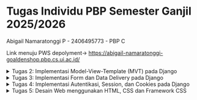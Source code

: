 # Tugas Individu PBP Semester Ganjil 2025/2026
Abigail Namaratonggi P - 2406495773 - PBP C

Link menuju PWS depolyment-> https://abigail-namaratonggi-goaldenshop.pbp.cs.ui.ac.id/

<details>
<summary>Tugas 2: Implementasi Model-View-Template (MVT) pada Django</summary> 

## Jawaban Pertanyaan
### 1. Jelaskan bagaimana cara kamu mengimplementasikan checklist di atas secara step-by-step (bukan hanya sekadar mengikuti tutorial)
* **Membuat sebuah proyek Django baru**
    - Membuat direktori baru dengan nama `goalden-shop` dan membuat virtual environment.
    - Menyiapkan dependencies dan membuat proyek Django bernama `goalden_shop`. 
    - Membuat konfigurasi environment variables dan proyek, di mana saya menambahkan konfigurasi `.env` dan `.env.prod`. Di dalam `.env.prod`, saya membuat konfigurasi production sesuai dengan kredensial database yang diperoleh dan dengan schema `tugas_individu`. 
    - Mengunggahnya ke dalam repository GitHub baru dengan nama  `goalden-shop` dan membuat akun serta deployment melalui PWS.

* **Membuat aplikasi dengan nama main pada proyek**
    - Mengaktifkan virtual environment dan membuat aplikasi baru dengan nama `main`. 
    - Mendaftarkan aplikasi `main` ke dalam proyek dengan menambahkannya ke dalam `INSTALLED_APPS`.

* **Melakukan routing pada proyek**
   - Membuka `urls.py` yang ada di dalam direktori `goalden-shop`.
   - Impor fungsi `include` dari `django.urls` dan menambahkan rute URL di list `urlpatterns`untuk mengarahkan ke tampilan `main`.

* **Membuat model pada aplikasi main dengan nama Product dan memiliki atribut wajib**
    - Mengisi `models.py` dengan atribut `name`, `price`, `description`, `thumbnail`, `category`, `is_featured`, `stock`, `rating`, `size`, `brand`, `location`.
    - Melakukan migrasi model dengan `python manage.py makemigrations` dan `python manage.py migrate`.

* **Membuat sebuah fungsi pada views.py untuk dikembalikan ke dalam sebuah template HTML**
    - Mengimpor fungsi render dari modul `django.shortcuts` pada `views.py` yang berada di dalam `main`.
    - Menambahkan fungsi `show_main` yang berisikan `context`: `nama` dan `kelas` dan merender tampilan `main.html` dengan `return render(request, "main.html", context)`.
    - Mengubah `main.html` agar menampilkan nilai dari variable yang ada di `context`.

* **Membuat sebuah routing pada urls.py aplikasi main**
    - Membuat `urls.py` di dalam direktori `main`.
    - Mengisi `urls.py` dengan konfigurasi routing untuk aplikasi main.

* **Melakukan deployment ke PWS**
    - Akses PWS dan login.
    - Membuat proyek baru dengan nama `goaldenshop`.
    - Mengubah environment variables dengan `.env.prod` yang sudah dibuat.
    - Menambahkan `abigail-namaratonggi-goaldenshop.pbp.cs.ui.ac.id"` ke dalam list `ALLOWED_HOSTS`.
    - Simpan perubahan ke repository GitHub.
    - Jalankan perintah Project Command pada halaman PWS.


### 2. Buatlah bagan yang berisi request client ke web aplikasi berbasis Django beserta responnya dan jelaskan pada bagan tersebut kaitan antara urls.py, views.py, models.py, dan berkas html.
![alt text](<Bagan Alur Django-1.png>)

Link -> https://drive.google.com/file/d/1Q6WsjmPzmc3s093xb-9kpwdvAplgZJU1/view?usp=sharing

Pada bagan, alur Django dimulai ketika user mengirimkan HTTP Request ke server, lalu request tersebut diterima oleh `urls.py` untuk dicocokkan dengan alamat URL yang ada. Jika cocok, request diteruskan ke `views.py`. Jika dibutuhkan untuk menulis atau membaca database maka `views.py` akan berinteraksi dengan `models.py`. Data yang telah didapat kemudian dikirimkan ke template (.html) agar tampilannya sesuai. Hasil akhirnya adalah HTTP Response dalam bentuk HTML yang akan dikembalikan ke user.

### 3. Jelaskan peran settings.py dalam proyek Django!
`settings.py` berfungsi untuk mengatur project web. `settings.py` berisikan konfigurasi proyek seperti pengaturan keamanan (`SECRET_KEY`, `DEBUG`, dan `ALLOWED_HOSTS`), konfigurasi aplikasi dan middleware (`INSTALLED_APPS` dan `MIDDLEWARE`), pengaturan tampilan (`TEMPLATES`), pengelolaan database (`DATABASES`), dan `STATIC_URL`.

### 4. Bagaimana cara kerja migrasi database di Django?
Migrasi pada Django adalah cara untuk menerapkan perubahan model ke database. Perintah `python manage.py makemigrations` digunakan untuk membuat file migrasi yang isinya perubahan model yang belum diterapkan ke database. Setelah itu, `python manage.py migrate` akan menerapkan perubahan model tersebut ke database.

### 5. Menurut Anda, dari semua framework yang ada, mengapa framework Django dijadikan permulaan pembelajaran pengembangan perangkat lunak?
Django dijadikan permulaan pembelajaran pengembangan perangkat lunak karena membuat proses pengembangan aplikasi web lebih aman, cepat, dan mudah dimaintain. Django juga memiliki fitur bawaan untuk autentikasi pengguna, pengelolaan basis data, dan manajemen cookie sehingga developer tidak perlu menulis kode dari nol.

### 6. Apakah ada feedback untuk asisten dosen tutorial 1 yang telah kamu kerjakan sebelumnya?
Asdos tutorial 1 sangat membantu saya dalam mengikuti dan mengatasi kesulitan saat tutorial.
</details>

<details>
<summary>Tugas 3: Implementasi Form dan Data Delivery pada Django</summary>

## Jawaban Pertanyaan
### 1. Jelaskan mengapa kita memerlukan data delivery dalam pengimplementasian sebuah platform?
Data delivery digunakan sebagai penghubung antara server dan pengguna. Dengan data delivery, informasi data dapat dikirim dalam format seperti JSON atau XML sehingga dapat diakses lintas aplikasi. Hal ini memungkinkan pengguna mendapatkan informasi data secara real time dan membuat platform menjadi mudah dikembangkan karena data yang sama dapat dipakai berulang kali tanpa perlu diolah ulang.

### 2. Menurutmu, mana yang lebih baik antara XML dan JSON? Mengapa JSON lebih populer dibandingkan XML?
Menurut saya, JSON lebih baik dibandingkan XML untuk proses transfer data, karena lebih ringan dan cepat diproses. Walaupun XML masih sering diggunakan untuk menyimpan data dengan banyak variable dan struktur yang kompleks. JSON lebih popular dibandingkan XML karena memiliki syntax yang lebih ringkas sehingga lebih mudah dipahami oleh pengguna. JSON juga mudah dipakai di banyak bahasa pemrograman, terutama JavaScript.

### 3. Jelaskan fungsi dari method `is_valid()` pada form Django dan mengapa kita membutuhkan method tersebut? 
Method `is_valid()` berfungsi untuk memeriksa apakah data yang dimasukkan pengguna sudah sesuai dengan field dan aturan validasi yang ada di form. Jika semua valid, maka akan mengembalikan `True`, jika tidak, maka akan mengembalikan `False`. `is_valid()` dibutuhkan agar data yang dimasukkan tetap konsisten dan tidak menimbulkan error saat diproses ke database.

### 4. Mengapa kita membutuhkan `csrf_token` saat membuat form di Django? Apa yang dapat terjadi jika kita tidak menambahkan `csrf_token` pada form Django? Bagaimana hal tersebut dapat dimanfaatkan oleh penyerang?
`csrf_token` dipakai sebagai perlindungan dari pemalsuan permintaan lintas situs (CSRF).  `csrf_token` ditambahkan ke setiap form untuk memaastikan request berasal dari pengguna. Jika tidak menambahkan `csrf_token` form jadi rentan terhadap CSRF. Hal ini dimanfaatkan penyerang untuk menyamar sebagai user. Misalnya, penyerang membuat halaman berbahaya yang mengirim request ke server atas nama user, seperti melakukan transaksi tanpa sepengatahuan pemilik akun.

### 5. Jelaskan bagaimana cara kamu mengimplementasikan checklist di atas secara step-by-step (bukan hanya sekadar mengikuti tutorial).
* **Menambahkan 4 fungsi views baru untuk melihat objek yang sudah ditambahkan dalam format XML, JSON, XML by ID, dan JSON by ID.**
Menambahkan import `HttpResponse` dan `serializers` dan 4 fungsi views baru, yaitu `show_xml`, `show_json`, `show_xml_by_id`, dan `show_json_by_id`. Pada `show_xml_by_id` dan `show_json_by_id` saya menambahkan parameter `id` agar hanya data product tertentu yang ditampilkan. 
```python
def show_xml(request):
    products_list = Product.objects.all()
    xml_data = serializers.serialize("xml", products_list)
    return HttpResponse(xml_data, content_type="application/xml")

def show_json(request):
    products_list = Product.objects.all()
    json_data = serializers.serialize("json", products_list)
    return HttpResponse(json_data, content_type="application/json")

def show_xml_by_id(request, products_id):
    try:
        products_item = Product.objects.filter(pk=products_id)
        xml_data = serializers.serialize("xml", products_item)
        return HttpResponse(xml_data, content_type="application/xml")
    except Product.DoesNotExist:
        return HttpResponse(status=404)
    
def show_json_by_id(request, products_id):
    try:
        products_item = Product.objects.filter(pk=products_id)
        json_data = serializers.serialize("json", products_item)
        return HttpResponse(json_data, content_type="application/json")
    except Product.DoesNotExist:
        return HttpResponse(status=404)
```

* **Membuat routing URL untuk masing-masing `views` yang telah ditambahkan**
  - Mengimport fungsi `show_xml`, `show_json`, `show_xml_by_id`, dan `show_json_by_id` ke dalam `urls.py`.
  - Menambahkan path url ke dalam `urlpatterns`.
```python
...
path('xml/', show_xml, name='show_xml'),
path('json/', show_json, name='show_json'),
path('xml/<str:products_id>/', show_xml_by_id, name='show_xml_by_id'),
path('json/<str:products_id>/', show_json_by_id, name='show_json_by_id'),
...
 ```

* **Membuat halaman yang menampilkan data objek model yang memiliki tombol "Add" yang akan redirect ke halaman form, serta tombol "Detail" pada setiap data objek model yang akan menampilkan halaman detail objek**
  -  Menampilkan data produk dari `products_list` di `main.html` menggunakan tag `{% for product in products_list %}`. Jika kosong, akan menampilkan teks No products available yet.
  - Menambahkan tombol Add di `main.html` yang akan redirect ke halaman form penambahan product.
    ```html
    <a href="{% url 'main:add_products' %}">
      <button>+ Add </button>
    </a>
    ```
  - Menambahkan tombol Detail pada setiap data product yang ditampilkan untuk menampilkan halaman detail product.
    ```html
    <p><a href="{% url 'main:show_products' product.id %}">
      <button>Detail</button>
    </a></p>
    ```

* **Membuat halaman `form` untuk menambahkan objek model pada app sebelumnya**
  - Membuat `forms.py` pada `main` dan tambahkan `ProductForm`.
  - Menambahkan fungsi `add_products` pada `views.py`.
    ```python
    def add_products(request):
        form = ProductForm(request.POST or None)

        if form.is_valid() and request.method == "POST":
            form.save()
            return redirect('main:show_main')

        context = {'form': form}
        return render(request, "add_products.html", context)
    ```
  - Membuat `add_products.html` pada `main/templates` yang menampilkan form untuk menambahkan produk baru. 
  - Menambahkan `path('add-products/', add_products, name='add_products')` ke dalam `urlpatterns`.

* **Membuat halaman yang menampilkan detail dari setiap data objek model**
  - Menambahkan fungsi `show_products` pada `views.py`.
    ```python
    def show_products(request, id):
        product = get_object_or_404(Product, pk=id)
        context = {
            'product': product
        }

        return render(request, "products_detail.html", context)
    ```
  - Membuat `products_detail.html` pada `main/templates` yang menampilkan detail lengkap produk. 
  - Menambahkan `path('product/<str:id>/', show_products, name='show_products'),` ke dalam `urlpatterns`.


### 6. Apakah ada feedback untuk asdos di tutorial 2 yang sudah kalian kerjakan?
Asdos tutorial 2 sangat membantu saya dalam mengikuti dan mengatasi kesulitan saat tutorial.

## Hasil Akses URL pada Postman
* **`http://127.0.0.1:8000/xml/`**
![alt text](image-1.png)

* **`http://127.0.0.1:8000/json/`**
![alt text](image.png)

* **`http://127.0.0.1:8000/xml/[product_id]`**
![alt text](image-2.png)
![alt text](image-3.png)

* **`http://127.0.0.1:8000/json/[product_id]`**
![alt text](image-4.png)
![alt text](image-5.png)
</details>

<details>
<summary>Tugas 4: Implementasi Autentikasi, Session, dan Cookies pada Django</summary> 

## Jawaban Pertanyaan
### 1. Apa itu Django `AuthenticationForm`? Jelaskan juga kelebihan dan kekurangannya
  `AuthenticationForm` adalah form bawaan Django yang dipakai untuk menangani proses login user. Form ini menyediakan field username dan password. Kelebihan dari `AuthenticationForm` adalah kita tidak perlu membuat form login dari awal. Selain itu, form ini juga melakukan validasi secara otomatis seperti mengecek apakah username terdaftar dan apakah password sesuai dengan user tersebut. Namun, `AuthenticationForm` memiliki kekurangan karena form ini belum memiliki fitur keamanan yang lebih seperti Two-Factor Authentication (2FA) dan mengunci akun jika salah password berulang kali.

### 2. Apa perbedaan antara autentikasi dan otorisasi? Bagaimana Django mengimplementasikan kedua konsep tersebut?
  Autentikasi (authentication) adalah proses untuk mengenali siapa penggunanya dan otorisasi (authorization) adalah proses untuk menentukan apa yang bisa diakses user tersebut. Django mengimplementasikan authentication dengan `django.contrib.auth` yang memiliki fungsi bawaan seperti `authenticate()`, `login()`, dan `logout()`. Sedangkan authorization dilakukan dengan sistem Permissions dan Groups. Pengecekan akses biasanya dilakukan dengan dekorator seperti `@login_required` yang mengatur agar hanya dapat diakses oleh user yang sudah login.

### 3. Apa saja kelebihan dan kekurangan session dan cookies dalam konteks menyimpan state di aplikasi web?
  Cookies memiliki kelebihan karena state dapat disimpan langsung di klien sehingga tidak membebani server. Selain itu, cookies juga otomatis terkirim ke setiap request HTTP sehingga memudahkan identifikasi user. Namun, cookies memiliki kekurangan, yaitu hanya dapat menyimpan 4 KB data. Sedangkan session memiliki kelebihan karena state disimpan di server sehingga lebih aman dan dapat menyimpan data dalam jumlah besar. Namun, session harus menyimpan data banyak pengguna aktif sehingga dapat membebani server. 

### 4. Apakah penggunaan cookies aman secara default dalam pengembangan web, atau apakah ada risiko potensial yang harus diwaspadai? Bagaimana Django menangani hal tersebut?
  Cookies tidak sepenuhnya aman karena dapat menimbulkan risiko seperti CSRF (Cross Site Request
  Forgery) di mana seseorang bisa memlakukan request dari origin yang tidak seharusnya, IDOR (Insecure Direct Object Reference) yang memungkinkan penyerang melakukan enumerasi terhadap ID sebuah object yang ada, atau CORS (Cross-Origin Resource Sharing) yang jika dikonfigurasi salah dapat memperbolehkan origin lain melakukan request ke suatu website atau API. Django menangani risiko ini dengan menyediakan proteksi CSRF bawaan melalui `CsrfViewMiddleware` yang aktif secara default dan menghasilkan token CSRF untuk memastikan setiap permintaan memang berasal dari user yang sesuai, penggunaan UUID pada model agar ID tidak mudah dienumerasi, serta memungkinkan pengaturan CORS agar akses hanya diberikan ke alamat tertentu yang memang diperlukan.

### 5. Jelaskan bagaimana cara kamu mengimplementasikan checklist di atas secara step-by-step
* **Mengimplementasikan fungsi registrasi, login, dan logout untuk memungkinkan pengguna mengakses aplikasi sebelumnya sesuai dengan status login/logoutnya**
  -  Membuka `views.py` dan menambahkan `UserCreationForm` dan `messages`.
    ```python
    from django.contrib.auth.forms import UserCreationForm
    from django.contrib import messages
    ```
  - Menambahkan fungsi `register` ke `views.py`.
     ```python
     def register(request):
    form = UserCreationForm()

    if request.method == "POST":
        form = UserCreationForm(request.POST)
        if form.is_valid():
            form.save()
            messages.success(request, 'Your account has been successfully created!')
            return redirect('main:login')
    context = {'form':form}
    return render(request, 'register.html', context)
    ```
  - Membuat berkas dan isi `register.html` pada `main/templates`.
  - Mengimport `register` ke dalam `urls.py` yang ada pada `main`.
  - Menambahkan `path('register/', register, name='register')` ke dalam `urlpatternns`.
  - Mengimport `authenticate`, `login`, dan `AuthenticationForm` pada `views.py` yang ada di `main`.
  - Menambahkan fungsi `login_user` ke dalam `views.py`
    ```python
      def login_user(request):
        if request.method == 'POST':
            form = AuthenticationForm(data=request.POST)

            if form.is_valid():
                  user = form.get_user()
                  login(request, user)
                  return redirect('main:show_main')

        else:
            form = AuthenticationForm(request)
        context = {'form': form}
        return render(request, 'login.html', context)
    ```
  - Membuat berkas dan isi `login.html` pada `main/templates`.
  - Mengimport `login_user` pada `urls.py` yang ada di `main` dan tambahkan ` path('login/', login_user, name='login')` ke dalam `urlpatterns`.
  - Mengimport `logout` pada `views.py` yang ada di `main`.
  - Menambahkan fungsi `logout_user` ke dlaam `views.py`
    ```python
      def logout_user(request):
        logout(request)
        return redirect('main:login')
    ```
  - Menambahkan kode ini ke dalam `main.html`
  ```html
    <a href="{% url 'main:logout' %}">
      <button>Logout</button>
    </a>
  ```
  - Mengimport `logout_user` pada `urls.py` yang ada di `main` dan tambahkan ` path('logout/',logout_user, name='logout')` ke dalam `urlpatterns`.

* **Membuat dua (2) akun pengguna dengan masing-masing tiga (3) dummy data menggunakan model yang telah dibuat sebelumnya untuk setiap akun di lokal**
  - Memmbuat akun pertama melalui registrasi dan login dengan akun tersebut.
  - Menambahkan tiga dummy data untuk akun pertama, yaitu Argentina Home Jersey #10, Nike Total 90, dan Nike Skills Football.
  - Logout dari akun pertama
  - Membuat akun kedua melalui registrasi.
  - Login menggunakan akun kedua dan membuat 3 duummy data lainnya, yaitu Nike Match Goalkeeper Football Gloves, Liverpool FC Socks 2 Pairs, dan The FIFA Ultimate Football Quiz Book.

* **Menghubungkan model Product dengan User**
  - Import `User` pada `models.py`.
  - Model Product dengan user dihubungkan dengan `ForeignKey`, yang menghubungkan satu product dengan satu user.
    ```python
    class Product(models.Model):
      user = models.ForeignKey(User, on_delete=models.CASCADE, null=True)
    ...
    ```
  `on_delete=models.CASCADE` artinya jika user dihapus, maka semua product dimiliki user tersebut juga akan terhapus.
  - Melakukan migrasi model.
  - Mengubah `add_product` menjadi seperti ini
    ```python
    def add_products(request):
    form = ProductForm(request.POST or None)

    if form.is_valid() and request.method == "POST":
        product_entry = form.save(commit = False)
        product_entry.user = request.user
        product_entry.save()
        return redirect('main:show_main')

    context = {'form': form}
    return render(request, "add_products.html", context)
    ```
  - Mengubah `show_main` menjadi seperti ini
    ```python
    @login_required(login_url='/login')
    def show_main(request):
        filter_type = request.GET.get("filter", "all")

        if filter_type == "all":
            products_list = Product.objects.all()
        else:
            products_list = Product.objects.filter(user=request.user)
        context = {
            'name': request.user.username,
            'class': 'PBP C',
            'products_list': products_list,
            'last_login': request.COOKIES.get('last_login', 'Never')
        }

        return render(request, "main.html", context)
    ```    
  - Menambahkan tombol filter My dan All pada `main.html`

* **Menampilkan detail informasi pengguna yang sedang logged in seperti username dan menerapkan cookies seperti last_login pada halaman utama aplikasi**
  - Menambahkan import `HttpResponseRedirect`, `reverse`, dan `datetime` pada `views.py` yang ada di `main`.
  - Mengubah fungsi `login_user` menjadi seperti ini
    ```python
    if form.is_valid():
      user = form.get_user()
      login(request, user)
      response = HttpResponseRedirect(reverse("main:show_main"))
      response.set_cookie('last_login', str(datetime.datetime.now()))
      return response
    ``` 
  - Menambahkan `'last_login': request.COOKIES.get('last_login', 'Never')` pada `context`.
  - Mengubah fungsi `logout_user` menjadi seperti ini
    ```python
    def logout_user(request):
      logout(request)
      response = HttpResponseRedirect(reverse('main:login'))
      response.delete_cookie('last_login')
      return response
    ```
  - Menambahkan `<h5>Sesi terakhir login: {{ last_login }}</h5>` pada `main.html`

</details>

<details>
<summary>Tugas 5: Desain Web menggunakan HTML, CSS dan Framework CSS</summary>
 
## Jawaban Pertanyaan
### 1. Jika terdapat beberapa CSS selector untuk suatu elemen HTML, jelaskan urutan prioritas pengambilan CSS selector tersebut!
Urutan dari prioritas tinggi ke rendah adalah:
* Inline Styles: Style ditulis langsung pada elemen HTML menggunakan `style="..."`. Contohnya adalah `<p style="color:red;">`.
* ID Selector: Ditandai dengan #, ID selector memiliki prioritas lebih tinggi daripada class atau tag selector. Contoh:  `#option { color: red; }`.
* Class Selector: Ditandai dengan tanda (.). Contoh: `.option { color: red; }.`
* Tag/Element Selector: Ini adalah selector dengan prioritas terendah, yang menargetkan semua elemen dengan tag HTML yang sama. `Contoh: 'p, h2 { color: red; }'`

### 2. Mengapa responsive design menjadi konsep yang penting dalam pengembangan aplikasi web? Berikan contoh aplikasi yang sudah dan belum menerapkan responsive design, serta jelaskan mengapa!
Responsive design penting karena user mengakses web dari beragam ukuran layar, tidak hanya melalui desktop, tetapi juga dapat melalui device lain seperti smartphone, tablet, dan lainnya. Dengan adanya responsive design, tampilan situs web tetap terlihat baik, konsisten, dan mudah digunakan di berbagai perangkat. Contoh aplikasi yang sudah menerapkan responsive design adalah Instagram, sedangkan yang belum menerapkannya adalah SIAKNG.

### 3. Jelaskan perbedaan antara margin, border, dan padding, serta cara untuk mengimplementasikan ketiga hal tersebut!
* Margin: Merupakan ruang kosong transparan di luar elemen. Fungsinya adalah untuk memberikan jarak atau pemisah antara elemen tersebut dengan elemen lainnya.
* Border: Adalah garis yang mengelilingi elemen, berada di antara padding dan margin.
* Padding: Merupakan ruang kosong transparan di dalam elemen, yaitu di antara konten (teks/gambar) dan border

Cara mengimplementasikannya adalah seperti ini
```css
.box {
    margin: 20px;
    border: 10px solid black;
    padding: 15px;
}
```

### 4. Jelaskan konsep flex box dan grid layout beserta kegunaannya!
Flexbox dan Grid adalah model layout pada CSS yang digunakan untuk mengatur tata letak elemen-elemen di halaman web.
* Flexbox (Flexible Box): Model ini mengatur elemen dalam satu dimensi, baik secara horizontal (baris) maupun vertikal (kolom). Kegunaannya adalah untuk membuat elemen-elemen di dalam sebuah container dapat secara fleksibel menyesuaikan ukuran dan posisinya agar sesuai dengan ruang yang tersedia.
* Grid Layout: Model ini mengatur elemen dalam dua dimensi, yaitu baris dan kolom secara bersamaan. Kegunaannya adalah untuk membangun tata letak yang kompleks dan responsif dengan lebih mudah dan terstruktur.

### 5. Jelaskan bagaimana cara kamu mengimplementasikan checklist di atas secara step-by-step (bukan hanya sekadar mengikuti tutorial)!
* **Implementasikan fungsi untuk menghapus dan mengedit product.**
  - Saya membuat fungsi edit_product dan delete_product di views.py
  - Menambahkan edit_products.html pada `main/templates`.
  - Mengimport fungsi `edit_product` ke dalam `urls.py` yang ada di `main` dan menambahkan path url ke `urlpatterns`.
  - Mengimport fungsi `delete_product` ke dalam `urls.py` yang ada di `main` dan menambahkan path url ke `urlpatterns`.
  - Menampilkan button edit dan delete pada `main.html`
    ```html
    ...
    <a href="{% url 'main:edit_news' news.pk %}">
         <button>
             Edit
         </button>
     </a>
     <a href="{% url 'main:delete_news' news.pk %}">
      <button>
          Delete
      </button>
      ...
    ```
* **Kustomisasi desain pada template HTML yang telah dibuat**
  - Kustomisasi halaman edit product, dan detail product semenarik mungkin.
  - Menghubungkan Tailwind CSS ke proyek dengan menambahkan script CDN (Content Delivery Network) ke dalam `base.html`.
  - Membuat file `global.css` untuk custom styling dan menghubungkannya ke `base.html`.
  - Kustomisasi halaman login, register, dan tambah product.
    [Login](main/templates/login.html)
    [Register](main/templates/register.html)
    [Add Product](main/templates/add_products.html)
  - Membuat berkas `navbar.html` di direktori `templates/`. Kustomisasi navbar menjadi seperti [ini](templates/navbar.html). Saya menggunakan Tailwind seperti `hidden md:flex` untuk menyembunyikan menu navigasi di perangkat mobile dan menampilkannya di desktop.
  - Menggunakan tags include `{% include 'navbar.html' %}` ke dalam `main.html`. 
  - Membuat berkas bernama `card_product.html` di direktori `main/templates/`. Kustomisasi card productmenjadi seperti [ini](main/templates/card_products.html).
  - Menambahkan foto `no-product.png` ke direktori `static/image`.